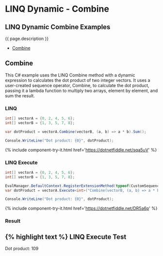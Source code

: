# LINQ Dynamic - Combine

## LINQ Dynamic Combine Examples
{{ page.description }}

- [Combine](#combine)

## Combine
This C# example uses the LINQ Combine method with a dynamic expression to calculates the dot product of two integer vectors. It uses a user-created sequence operator, Combine, to calculate the dot product, passing it a lambda function to multiply two arrays, element by element, and sum the result.

### LINQ
```csharp
int[] vectorA = {0, 2, 4, 5, 6};
int[] vectorB = {1, 3, 5, 7, 8};

var dotProduct = vectorA.Combine(vectorB, (a, b) => a * b).Sum();

Console.WriteLine("Dot product: {0}", dotProduct);
```
{% include  component-try-it.html href='https://dotnetfiddle.net/sqa5uV' %}

### LINQ Execute
```csharp
int[] vectorA = {0, 2, 4, 5, 6};
int[] vectorB = {1, 3, 5, 7, 8};

EvalManager.DefaultContext.RegisterExtensionMethod(typeof(CustomSequenceOperators));
var dotProduct = vectorA.Execute<int>("Combine(vectorB, (a, b) => a * b).Sum()", new {vectorB});

Console.WriteLine("Dot product: {0}", dotProduct);
```
{% include  component-try-it.html href='https://dotnetfiddle.net/DR5a6p' %}

### Result
{% highlight text %}
LINQ Execute Test
------------------------------
Dot product: 109

```
